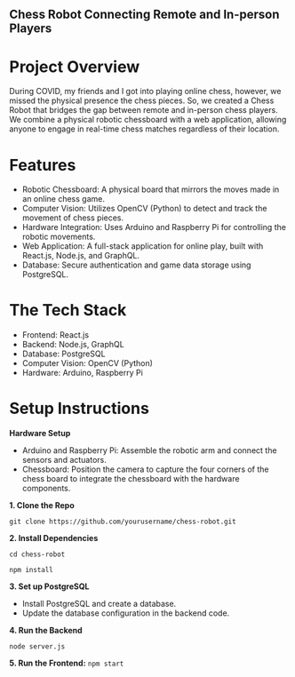 ## Chess Robot Connecting Remote and In-person Players

# Project Overview
During COVID, my friends and I got into playing online chess, however, we missed the physical presence the chess pieces. So, we created a Chess Robot that bridges the gap between remote and in-person chess players. We combine a physical robotic chessboard with a web application, allowing anyone to engage in real-time chess matches regardless of their location.

# Features
- Robotic Chessboard: A physical board that mirrors the moves made in an online chess game.
- Computer Vision: Utilizes OpenCV (Python) to detect and track the movement of chess pieces.
- Hardware Integration: Uses Arduino and Raspberry Pi for controlling the robotic movements.
- Web Application: A full-stack application for online play, built with React.js, Node.js, and GraphQL.
- Database: Secure authentication and game data storage using PostgreSQL.

# The Tech Stack
- Frontend: React.js
- Backend: Node.js, GraphQL
- Database: PostgreSQL
- Computer Vision: OpenCV (Python)
- Hardware: Arduino, Raspberry Pi

# Setup Instructions

**Hardware Setup**
- Arduino and Raspberry Pi: Assemble the robotic arm and connect the sensors and actuators.
- Chessboard: Position the camera to capture the four corners of the chess board to integrate the chessboard with the hardware components.

**1. Clone the Repo**

```git clone https://github.com/yourusername/chess-robot.git```

**2. Install Dependencies**

```cd chess-robot```

```npm install```

**3.  Set up PostgreSQL**
- Install PostgreSQL and create a database.
- Update the database configuration in the backend code.

**4. Run the Backend**

```node server.js```

**5. Run the Frontend:**
```npm start```


